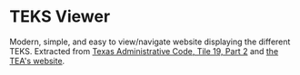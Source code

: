 # TEKS Viewer

Modern, simple, and easy to view/navigate website displaying the different TEKS. Extracted from [Texas Administrative Code, Tile 19, Part 2](https://texreg.sos.state.tx.us/public/readtac$ext.ViewTAC?tac_view=3&ti=19&pt=2) and [the TEA's website](https://tea.texas.gov/academics/curriculum-standards/teks-review/texas-essential-knowledge-and-skills).